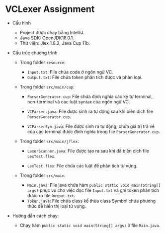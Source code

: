 # VCLexer Assignment

* Cấu hình
    - Project được chạy bằng IntelliJ.
    - Java SDK: OpenJDK16.0.1.
    - Thư viện: Jlex 1.8.2, Java Cup 11b.
  

* Cấu trúc chương trình

    - Trong folder `resource`:
        - `Input.txt`: File chứa code ở ngôn ngữ VC.
        - `Output.txt`: File chứa token phân tích được và phân loại.
        
    - Trong folder `src/main/cup`:
      
        - `ParserGenerator.cup`: File chứa định nghĩa các ký tự terminal, non-terminal và các luật syntax của ngôn ngữ VC.
        
        - `VCParser.java`: File được sinh ra tự động sau khi biên dịch file `ParserGenerator.cup`.
        
        - `VCParserSym.java`: File được sinh ra tự động, chứa giá trị trả về của các terminal được định nghĩa trong file `ParserGenerator.cup`.
    
    - Trong folder `src/main/jflex`:
   
        - `LexerScanner.java`: File được tạo ra sau khi đã biên dịch file `LexTest.flex`.
        
        - `LexTest.flex`: File chứa các luật để phân tích từ vựng.
      
  - Trong folder `src/main`:   
    
    - `Main.java`: File java chứa hàm `public static void main(String[] args)` phục vụ cho việc đọc file `Input.txt` và ghi token phân tích được ra file `Output.txt`.
    - `Token.java`: File chứa class kế thừa class Symbol chứa phương thức để hiển thị loại từ vựng.
    

* Hướng dẫn cách chạy:
  
    - Chạy hàm `public static void main(String[] args)` ở file `Main.java`.